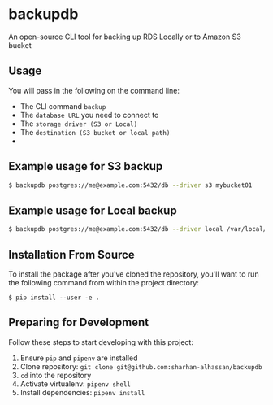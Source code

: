 backupdb
=========

An open-source CLI tool for backing up RDS Locally or to Amazon S3 bucket

## Usage 
You will pass in the following on the command line:
- The CLI command `backup`
- The `database URL` you need to connect to 
- The `storage driver (S3 or Local)`
- The `destination (S3 bucket or local path)`
- 

## Example usage for S3 backup
```bash
$ backupdb postgres://me@example.com:5432/db --driver s3 mybucket01
```

## Example usage for Local backup
```bash
$ backupdb postgres://me@example.com:5432/db --driver local /var/local/db/backups
```

## Installation From Source
To install the package after you've cloned the repository, you'll
want to run the following command from within the project directory:
```
$ pip install --user -e .
```
## Preparing for Development
Follow these steps to start developing with this project:
1. Ensure `pip` and `pipenv` are installed
2. Clone repository: `git clone git@github.com:sharhan-alhassan/backupdb`
3. `cd` into the repository
4. Activate virtualenv: `pipenv shell`
5. Install dependencies: `pipenv install`